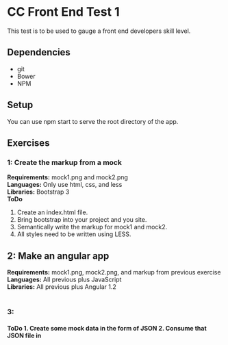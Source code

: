 # CC Front End Test 1
This test is to be used to gauge a front end developers skill level.

## Dependencies
* git
* Bower
* NPM

## Setup
You can use npm start to serve the root directory of the app.

## Exercises
### 1: Create the markup from a mock 
**Requirements:** mock1.png and mock2.png  
**Languages:** Only use html, css, and less  
**Libraries:** Bootstrap 3  
**ToDo**  

1. Create an index.html file.  
2. Bring bootstrap into your project and you site.
3. Semantically write the markup for mock1 and mock2.
4. All styles need to be written using LESS. 
 
## 2: Make an angular app 
**Requirements:** mock1.png, mock2.png, and markup from previous exercise  
**Languages:** All previous plus JavaScript  
**Libraries:** All previous plus Angular 1.2  
 
### 3:  
#### ToDo 1. Create some mock data in the form of JSON 2. Consume that JSON file in
